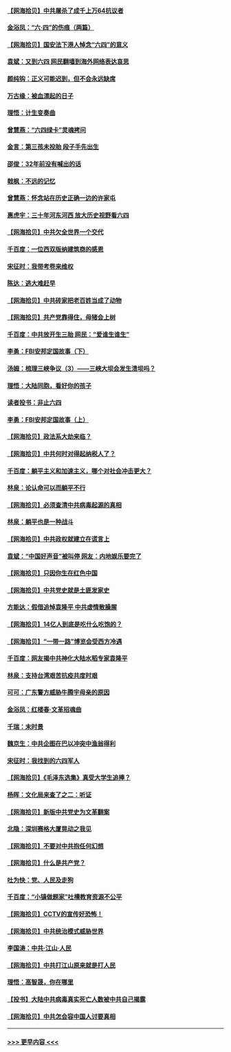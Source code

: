 #### [【网海拾贝】中共屠杀了成千上万64抗议者](../pages/nsc993/n13002713.md?t=06071152) 
#### [金浴凤：“六·四”的伤痕（两篇）](../pages/nsc993/n13001719.md?t=06071152) 
#### [【网海拾贝】国安法下港人悼念“六四”的意义](../pages/nsc993/n13001039.md?t=06071152) 
#### [袁斌：又到六四 网民翻墙到海外网络表达哀思](../pages/nsc993/n13000995.md?t=06071152) 
#### [颜纯钩：正义可能迟到，但不会永远缺席](../pages/nsc993/n13000920.md?t=06071152) 
#### [万古缘：被血漂起的日子](../pages/nsc993/n13000914.md?t=06071152) 
#### [理悟：计生变奏曲](../pages/nsc993/n13000414.md?t=06071152) 
#### [曾慧燕：“六四绿卡”灵魂拷问](../pages/nsc993/n13000277.md?t=06071152) 
#### [金言：第三孩未投胎 段子手先出生](../pages/nsc993/n13000215.md?t=06071152) 
#### [邵俊：32年前没有喊出的话](../pages/nsc993/n13000181.md?t=06071152) 
#### [戟枫：不远的记忆](../pages/nsc993/n13000121.md?t=06071152) 
#### [曾慧燕：怀念站在历史正确一边的许家屯](../pages/nsc993/n13000073.md?t=06071152) 
#### [惠虎宇：三十年河东河西 放大历史视野看六四](../pages/nsc993/n13000018.md?t=06071152) 
#### [【网海拾贝】中共欠全世界一个交代](../pages/nsc993/n12998706.md?t=06071152) 
#### [千百度：一位西双版纳建筑商的感恩](../pages/nsc993/n12998487.md?t=06071152) 
#### [宋征时：我带考卷来维权](../pages/nsc993/n12994088.md?t=06071152) 
#### [陈达：逃大难赶早](../pages/nsc993/n12993569.md?t=06071152) 
#### [【网海拾贝】中共砖家把老百姓当成了动物](../pages/nsc993/n12993483.md?t=06071152) 
#### [【网海拾贝】共产党靠得住，母猪会上树](../pages/nsc993/n12990730.md?t=06071152) 
#### [千百度：中共放开生三胎 网民：“爱谁生谁生”](../pages/nsc993/n12990644.md?t=06071152) 
#### [李勇：FBI安邦定国故事（下）](../pages/nsc993/n12987854.md?t=06071152) 
#### [汤姆：梳理三峡争议（3）——三峡大坝会发生溃坝吗？](../pages/nsc993/n12989806.md?t=06071152) 
#### [理悟：大陆同胞，看好你的孩子](../pages/nsc993/n12989778.md?t=06071152) 
#### [读者投书：非止六四](../pages/nsc993/n12989673.md?t=06071152) 
#### [李勇：FBI安邦定国故事（上）](../pages/nsc993/n12987749.md?t=06071152) 
#### [【网海拾贝】政法系大劫来临？](../pages/nsc993/n12987596.md?t=06071152) 
#### [【网海拾贝】中共何时对得起纳税人了？](../pages/nsc993/n12985578.md?t=06071152) 
#### [千百度：躺平主义和加速主义，哪个对社会冲击更大？](../pages/nsc993/n12985512.md?t=06071152) 
#### [林泉：论认命可以而躺平不行](../pages/nsc993/n12985505.md?t=06071152) 
#### [【网海拾贝】必须查清中共病毒起源的真相](../pages/nsc993/n12984276.md?t=06071152) 
#### [林泉：躺平也是一种战斗](../pages/nsc993/n12984194.md?t=06071152) 
#### [【网海拾贝】中共政权就建立在谎言上](../pages/nsc993/n12981880.md?t=06071152) 
#### [袁斌：“中国好声音”被叫停 网友：内地娱乐要完了](../pages/nsc993/n12981826.md?t=06071152) 
#### [【网海拾贝】只因你生在红色中国](../pages/nsc993/n12979096.md?t=06071152) 
#### [【网海拾贝】中共党史就是土匪发家史](../pages/nsc993/n12976478.md?t=06071152) 
#### [方能达：假借追悼袁隆平 中共虚情散臊腥](../pages/nsc993/n12976396.md?t=06071152) 
#### [【网海拾贝】14亿人到底是吃什么吃饱的？](../pages/nsc993/n12974125.md?t=06071152) 
#### [【网海拾贝】“一带一路”博览会受西方冷遇](../pages/nsc993/n12971787.md?t=06071152) 
#### [千百度：网友揭中共神化大陆水稻专家袁隆平](../pages/nsc993/n12971733.md?t=06071152) 
#### [林泉：支持台湾艰苦抗疫共度时艰](../pages/nsc993/n12971350.md?t=06071152) 
#### [可可：广东警方威胁牛腾宇母亲的原因](../pages/nsc993/n12971100.md?t=06071152) 
#### [金浴凤：红楼春·文革招魂曲](../pages/nsc993/n12970354.md?t=06071152) 
#### [千瑞：末时景](../pages/nsc993/n12970337.md?t=06071152) 
#### [魏京生：中共企图在巴以冲突中渔翁得利](../pages/nsc993/n12970286.md?t=06071152) 
#### [宋征时：我找到的六四军人](../pages/nsc993/n12970213.md?t=06071152) 
#### [【网海拾贝】《毛泽东选集》真受大学生追捧？](../pages/nsc993/n12968779.md?t=06071152) 
#### [杨晖：文化局来查了之二：听证](../pages/nsc993/n12966528.md?t=06071152) 
#### [【网海拾贝】新版中共党史为文革翻案](../pages/nsc993/n12967526.md?t=06071152) 
#### [北隐：深圳赛格大厦晃动之我见](../pages/nsc993/n12967393.md?t=06071152) 
#### [【网海拾贝】不要对中共抱任何幻想](../pages/nsc993/n12965222.md?t=06071152) 
#### [【网海拾贝】什么是共产党？](../pages/nsc993/n12962781.md?t=06071152) 
#### [吐为快：党、人民及走狗](../pages/nsc993/n12962747.md?t=06071152) 
#### [千百度：“小镇做题家”吐槽教育资源不公平](../pages/nsc993/n12962705.md?t=06071152) 
#### [【网海拾贝】CCTV的宣传好恐怖！](../pages/nsc993/n12959984.md?t=06071152) 
#### [【网海拾贝】中共统治模式威胁世界](../pages/nsc993/n12957622.md?t=06071152) 
#### [李国涛：中共‧江山‧人民](../pages/nsc993/n12957502.md?t=06071152) 
#### [【网海拾贝】中共打江山原来就是打人民](../pages/nsc993/n12954345.md?t=06071152) 
#### [理悟：高智晟，你在哪里](../pages/nsc993/n12953115.md?t=06071152) 
#### [【投书】大陆中共病毒真实死亡人数被中共自己揭露](../pages/nsc993/n12953050.md?t=06071152) 
#### [【网海拾贝】中共怎会容中国人讨要真相](../pages/nsc993/n12952161.md?t=06071152) 

----
#### [ >>> 更早内容 <<< ](../indexes/nsc993-earlier.md)
